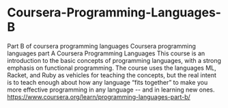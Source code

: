 # Coursera-Programming-Languages-B
Part B of coursera programming languages
Coursera programming languages part A Coursera Programming Languages This course is an introduction to the basic concepts of 
programming languages, with a strong emphasis on functional programming. The course uses the languages ML, Racket, and Ruby 
as vehicles for teaching the concepts, but the real intent is to teach enough about how any language “fits together” to make 
you more effective programming in any language -- and in learning new ones. 
https://www.coursera.org/learn/programming-languages-part-b/
